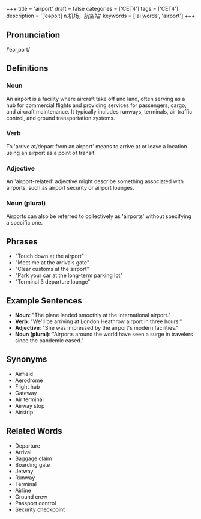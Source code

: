 +++
title = 'airport'
draft = false
categories = ['CET4']
tags = ['CET4']
description = '[ˈeəpɔːt] n.机场，航空站'
keywords = ['ai words', 'airport']
+++

## Pronunciation
/ˈeərˌpɔrt/

## Definitions
### Noun
An airport is a facility where aircraft take off and land, often serving as a hub for commercial flights and providing services for passengers, cargo, and aircraft maintenance. It typically includes runways, terminals, air traffic control, and ground transportation systems.

### Verb
To 'arrive at/depart from an airport' means to arrive at or leave a location using an airport as a point of transit.

### Adjective
An 'airport-related' adjective might describe something associated with airports, such as airport security or airport lounges.

### Noun (plural)
Airports can also be referred to collectively as 'airports' without specifying a specific one.

## Phrases
- "Touch down at the airport"
- "Meet me at the arrivals gate"
- "Clear customs at the airport"
- "Park your car at the long-term parking lot"
- "Terminal 3 departure lounge"

## Example Sentences
- **Noun**: "The plane landed smoothly at the international airport."
- **Verb**: "We'll be arriving at London Heathrow airport in three hours."
- **Adjective**: "She was impressed by the airport's modern facilities."
- **Noun (plural)**: "Airports around the world have seen a surge in travelers since the pandemic eased."

## Synonyms
- Airfield
- Aerodrome
- Flight hub
- Gateway
- Air terminal
- Airway stop
- Airstrip

## Related Words
- Departure
- Arrival
- Baggage claim
- Boarding gate
- Jetway
- Runway
- Terminal
- Airline
- Ground crew
- Passport control
- Security checkpoint
